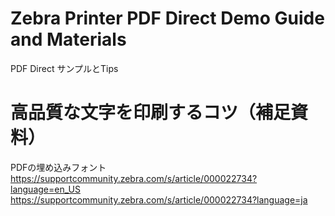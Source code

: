 # Zebra Printer PDF Direct Demo Guide and Materials
 PDF Direct サンプルとTips  
 


# 高品質な文字を印刷するコツ（補足資料）

PDFの埋め込みフォント  
https://supportcommunity.zebra.com/s/article/000022734?language=en_US   
https://supportcommunity.zebra.com/s/article/000022734?language=ja  
